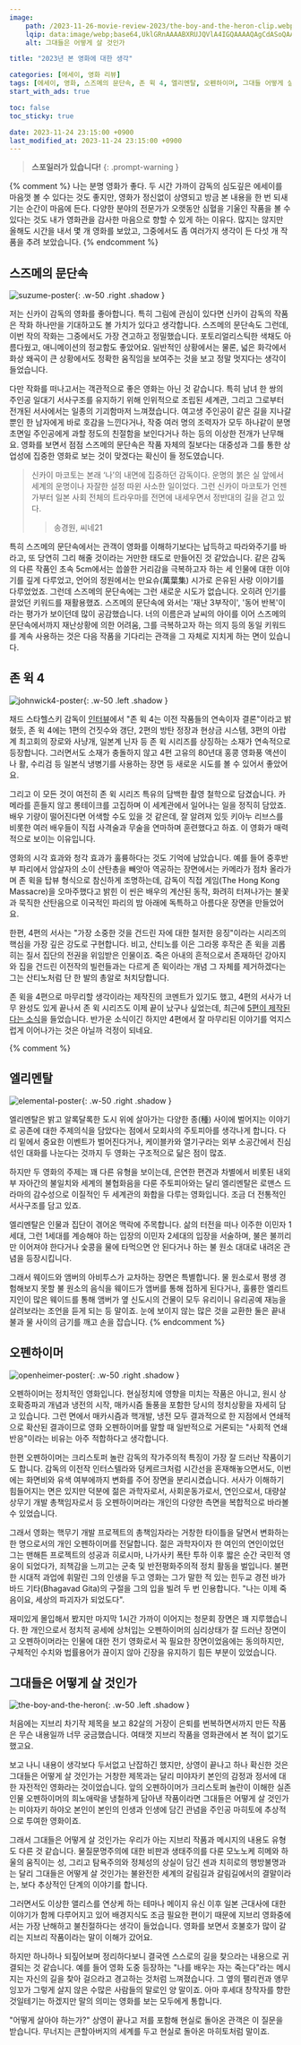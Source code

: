 ```yaml
---
image:
    path: /2023-11-26-movie-review-2023/the-boy-and-the-heron-clip.webp
    lqip: data:image/webp;base64,UklGRnAAAABXRUJQVlA4IGQAAAAQAgCdASoQAAgAAgA0JaACdAYtpzl/B4u4AP7316Ym0YB1WfrICzJ9WhT3z/F97BdlzfuaIObCT81VHxO8ifmW7rutNSyHlhU9LBs4+B45TxU6lEqT6pY3XoJZHNcRIMwf38gA
    alt: 그대들은 어떻게 살 것인가

title: "2023년 본 영화에 대한 생각"

categories: [에세이, 영화 리뷰]
tags: [에세이, 영화, 스즈메의 문단속, 존 윅 4, 엘리멘탈, 오펜하이머, 그대들 어떻게 살 것인가]
start_with_ads: true

toc: false
toc_sticky: true

date: 2023-11-24 23:15:00 +0900
last_modified_at: 2023-11-24 23:15:00 +0900
---
```


> **스포일러가 있습니다!**
{: .prompt-warning }

{% comment %}
나는 분명 영화가 좋다. 두 시간 가까이 감독의 심도깊은 에세이를 마음껏 볼 수 있다는 것도 좋지만, 영화가 정신없이 상영되고 방금 본 내용을 한 번 되새기는 순간이 마음에 든다. 다양한 분야의 전문가가 오랫동안 심혈을 기울인 작품을 볼 수 있다는 것도 내가 영화관을 감사한 마음으로 향할 수 있게 하는 이유다. 많지는 않지만 올해도 시간을 내서 몇 개 영화를 보았고, 그중에서도 좀 여러가지 생각이 든 다섯 개 작품을 추려 보았습니다.
{% endcomment %}

## **스즈메의 문단속**

![suzume-poster](/2023-11-26-movie-review-2023/suzume-poster.webp){: .w-50 .right .shadow }

저는 신카이 감독의 영화를 좋아합니다. 특히 그림에 관심이 있다면 신카이 감독의 작품은 작화 하나만을 기대하고도 볼 가치가 있다고 생각합니다. 스즈메의 문단속도 그런데, 이번 작의 작화는 그중에서도 가장 견고하고 정밀했습니다. 포토리얼리스틱한 색채도 아름다웠고, 애니메이션의 정교함도 좋았어요. 일반적인 상황에서는 물론, 넓은 화각에서 화상 왜곡이 큰 상황에서도 정확한 움직임을 보여주는 것을 보고 정말 멋지다는 생각이 들었습니다.

다만 작화를 떠나고서는 객관적으로 좋은 영화는 아닌 것 같습니다. 특히 남녀 한 쌍의 주인공 일대기 서사구조를 유지하기 위해 인위적으로 조립된 세계관, 그리고 그로부터 전개된 서사에서는 일종의 기괴함마저 느껴졌습니다. 여고생 주인공이 같은 길을 지나갈 뿐인 한 남자에게 바로 호감을 느낀다거나, 작중 여러 명의 조력자가 모두 하나같이 분명 초면일 주인공에게 과할 정도의 친절함을 보인다거나 하는 등의 이상한 전개가 난무해요. 영화를 보면서 점점 스즈메의 문단속은 작품 자체의 질보다는 대중성과 그를 통한 상업성에 집중한 영화로 보는 것이 맞겠다는 확신이 들 정도였습니다.

> 신카이 마코토는 본래 ‘나’의 내면에 집중하던 감독이다. 운명의 붉은 실 앞에서 세계의 운명이나 자잘한 설정 따윈 사소한 일이었다. 그런 신카이 마코토가 언젠가부터 일본 사회 전체의 트라우마를 전면에 내세우면서 정반대의 길을 걷고 있다.
>> 송경원, 씨네21

특히 스즈메의 문단속에서는 관객이 영화를 이해하기보다는 납득하고 따라와주기를 바라고, 또 당연히 그리 해줄 것이라는 거만한 태도로 만들어진 것 같았습니다. 같은 감독의 다른 작품인 초속 5cm에서는 씁쓸한 거리감을 극복하고자 하는 세 인물에 대한 이야기를 깊게 다루었고, 언어의 정원에서는 만요슈(萬葉集) 시가로 은유된 사랑 이야기를 다루었었죠. 그런데 스즈메의 문단속에는 그런 새로운 시도가 없습니다. 오히려 인기를 끌었던 키워드를 재활용했죠. 스즈메의 문단속에 와서는 '재난 3부작이', '동어 반복'이라는 평가가 보이던데 많이 공감했습니다. 너의 이름은과 날씨의 아이를 이어 스즈메의 문단속에서까지 재난상황에 의한 어려움, 그를 극복하고자 하는 의지 등의 동일 키워드를 계속 사용하는 것은 다음 작품을 기다리는 관객을 그 자체로 지치게 하는 면이 있습니다.

## **존 윅 4**

![johnwick4-poster](/2023-11-26-movie-review-2023/johnwick4-poster.webp){: .w-50 .left .shadow }

채드 스타헬스키 감독이 [인터뷰](https://manofmany.com/entertainment/movies-tv/john-wick-4-trailer)에서 "존 윅 4는 이전 작품들의 연속이자 결론"이라고 밝혔듯, 존 윅 4에는 1편의 건짓수와 갱단, 2편의 방탄 정장과 현상금 시스템, 3편의 아랍계 최고회의 장로와 사냥개, 일본계 닌자 등 존 윅 시리즈를 상징하는 소재가 연속적으로 등장합니다. 그러면서도 소재가 충돌하지 않고 4편 고유의 80년대 홍콩 영화풍 액션이나 활, 수리검 등 일본식 냉병기를 사용하는 장면 등 새로운 시도를 볼 수 있어서 좋았어요.

그리고 이 모든 것이 여전히 존 윅 시리즈 특유의 담백한 촬영 철학으로 담겼습니다. 카메라를 흔들지 않고 롱테이크를 고집하며 이 세계관에서 일어나는 일을 정직히 담았죠. 배우 기량이 떨어진다면 어색할 수도 있을 것 같은데, 잘 알려져 있듯 키아누 리브스를 비롯한 여러 배우들이 직접 사격술과 무술을 연마하며 훈련했다고 하죠. 이 영화가 매력적으로 보이는 이유입니다.

영화의 시각 효과와 청각 효과가 훌륭하다는 것도 기억에 남았습니다. 예를 들어 중후반부 파리에서 암살자의 소이 산탄총을 빼앗아 역공하는 장면에서는 카메라가 점차 올라가며 존 윅을 탑뷰 형식으로 참신하게 조명하는데, 감독이 직접 게임(The Hong Kong Massacre)을 오마주했다고 밝힌 이 씬은 배우의 계산된 동작, 화려히 터져나가는 불꽃과 묵직한 산탄음으로 이국적인 파리의 밤 아래에 독특하고 아름다운 장면을 만들었어요.

한편, 4편의 서사는 "가장 소중한 것을 건드린 자에 대한 철저한 응징"이라는 시리즈의 핵심을 가장 깊은 강도로 구현합니다. 비고, 산티노를 이은 그라몽 후작은 존 윅을 괴롭히는 질서 집단의 전권을 위임받은 인물이죠. 죽은 아내의 흔적으로서 존재하던 강아지와 집을 건드린 이전작의 빌런들과는 다르게 존 윅이라는 개념 그 자체를 제거하겠다는 그는 산티노처럼 단 한 발의 총알로 처치당합니다.

존 윅을 4편으로 마무리할 생각이라는 제작진의 코멘트가 있기도 했고, 4편의 서사가 너무 완성도 있게 끝나서 존 윅 시리즈도 이제 끝이 났구나 싶었는데, 최근에 [5편이 제작된다는 소식](https://hypebeast.kr/2023/11/john-wick-5-confirmed-for-production)을 들었습니다. 반가운 소식이긴 하지만 4편에서 잘 마무리된 이야기를 억지스럽게 이어나가는 것은 아닐까 걱정이 되네요.

{% comment %}
## **엘리멘탈**

![elemental-poster](/2023-11-26-movie-review-2023/elemental-poster.webp){: .w-50 .right .shadow }

엘리멘탈은 밝고 알록달록한 도시 위에 살아가는 다양한 종(種) 사이에 벌어지는 이야기로 공존에 대한 주제의식을 담았다는 점에서 모회사의 주토피아를 생각나게 합니다. 다리 밑에서 중요한 이벤트가 벌어진다거나, 케이블카와 열기구라는 외부 소공간에서 진심섞인 대화를 나눈다는 것까지 두 영화는 구조적으로 닮은 점이 많죠.

하지만 두 영화의 주제는 꽤 다른 유형을 보이는데, 은연한 편견과 차별에서 비롯된 내외부 자아간의 불일치와 세계의 불협화음을 다룬 주토피아와는 달리 엘리멘탈은 로맨스 드라마의 감수성으로 이질적인 두 세계관의 화합을 다루는 영화입니다. 조금 더 전통적인 서사구조를 담고 있죠.

엘리멘탈은 인물과 집단이 겪어온 맥락에 주목합니다. 삶의 터전을 떠나 이주한 이민자 1세대, 그런 1세대를 계승해야 하는 입장의 이민자 2세대의 입장을 서술하며, 불은 불끼리만 이어져야 한다거나 숯콩을 물에 타먹으면 안 된다거나 하는 불 원소 대대로 내려온 관념을 등장시킵니다.

그래서 웨이드와 앰버의 아비투스가 교차하는 장면은 특별합니다. 물 원소로서 평생 경험해보지 못할 불 원소의 음식을 웨이드가 앰버를 통해 접하게 된다거나, 훌륭한 엘리트 지인이 많은 웨이드를 통해 앰버가 옆 신도시의 건물이 모두 유리이니 유리공예 재능을 살려보라는 조언을 듣게 되는 등 말이죠. 눈에 보이지 않는 많은 것을 교환한 둘은 끝내 불과 물 사이의 금기를 깨고 손을 잡습니다.
{% endcomment %}

## **오펜하이머**

![openheimer-poster](/2023-11-26-movie-review-2023/openheimer-poster.webp){: .w-50 .right .shadow }

오펜하이머는 정치적인 영화입니다. 현실정치에 영향을 미치는 작품은 아니고, 원시 상호확증파괴 개념과 냉전의 시작, 매카시즘 돌풍을 포함한 당시의 정치상황을 자세히 담고 있습니다. 그런 면에서 매카시즘과 핵개발, 냉전 모두 결과적으로 한 지점에서 연쇄적으로 확산된 결과이므로 영화 오펜하이머를 말할 때 일반적으로 거론되는 "사회적 연쇄반응"이라는 비유는 아주 적합하다고 생각합니다.

한편 오펜하이머는 크리스토퍼 놀란 감독의 작가주의적 특징이 가장 잘 드러난 작품이기도 합니다. 감독의 이전작 인터스텔라와 덩케르크처럼 시간선을 혼재해놓으면서도, 이번에는 화면비와 유색 여부에까지 변화를 주어 장면을 분리시켰습니다. 서사가 이해하기 힘들어지는 면은 있지만 덕분에 젊은 과학자로서, 사회운동가로서, 연인으로서, 대량살상무기 개발 총책임자로서 등 오펜하이머라는 개인의 다양한 측면을 복합적으로 바라볼 수 있었습니다.

그래서 영화는 핵무기 개발 프로젝트의 총책임자라는 거창한 타이틀을 달면서 변화하는 한 명으로서의 개인 오펜하이머를 전달합니다. 젊은 과학자이자 한 여인의 연인이었던 그는 맨해튼 프로젝트의 성공과 히로시마, 나가사키 폭탄 투하 이후 짧은 순간 국민적 영웅이 되었다가, 죄책감을 느끼고는 군축 및 반전평화주의적 정치 활동을 벌입니다. 불편한 시대적 과업에 휘말린 그의 인생을 두고 영화는 그가 말한 적 있는 힌두교 경전 바가바드 기타(Bhagavad Gita)의 구절을 그의 입을 빌려 두 번 인용합니다. "나는 이제 죽음이요, 세상의 파괴자가 되었도다".

재미있게 몰입해서 봤지만 마지막 1시간 가까이 이어지는 청문회 장면은 꽤 지루했습니다. 한 개인으로서 정치적 공세에 상처입는 오펜하이머의 심리상태가 잘 드러난 장면이고 오펜하이머라는 인물에 대한 전기 영화로서 꼭 필요한 장면이었음에는 동의하지만, 구체적인 수치와 법률용어가 끊이지 않아 긴장을 유지하기 힘든 부분이 있었습니다.

## **그대들은 어떻게 살 것인가**

![the-boy-and-the-heron](/2023-11-26-movie-review-2023/the-boy-and-the-heron.webp){: .w-50 .left .shadow }

처음에는 지브리 차기작 제목을 보고 82살의 거장이 은퇴를 번복하면서까지 만든 작품은 무슨 내용일까 너무 궁금했습니다. 여태껏 지브리 작품을 영화관에서 본 적이 없기도 했고요.

보고 나니 내용이 생각보다 두서없고 난잡하긴 했지만, 상영이 끝나고 하나 확신한 것은 그대들은 어떻게 살 것인가는 거창한 제목과는 달리 미야자키 본인의 감정과 정서에 대한 자전적인 영화라는 것이었습니다. 앞의 오펜하이머가 크리스토퍼 놀란이 이해한 실존인물 오펜하이머의 희노애락을 냉철하게 담아낸 작품이라면 그대들은 어떻게 살 것인가는 미야자키 하야오 본인이 본인의 인생과 인생에 담긴 관념을 주인공 마히토에 추상적으로 투여한 영화이죠.

그래서 그대들은 어떻게 살 것인가는 우리가 아는 지브리 작품과 메시지의 내용도 유형도 다른 것 같습니다. 물질문명주의에 대한 비판과 생태주의를 다룬 모노노케 히메와 하울의 움직이는 성, 그리고 탐욕주의와 정체성의 상실이 담긴 센과 치히로의 행방불명과는 달리 그대들은 어떻게 살 것인가는 불완전한 세계의 갈림길과 갈림길에서의 결말이라는, 보다 추상적인 단계의 이야기를 합니다.

그러면서도 이상한 앨리스를 연상케 하는 테마나 메이지 유신 이후 일본 근대사에 대한 이야기가 함께 다루어지고 있어 배경지식도 조금 필요한 편이기 때문에 지브리 영화중에서는 가장 난해하고 불친절하다는 생각이 들었습니다. 영화를 보면서 호불호가 많이 갈리는 지브리 작품이라는 말이 이해가 갔어요.

하지만 하나하나 되짚어보며 정리하다보니 결국엔 스스로의 길을 찾으라는 내용으로 귀결되는 것 같습니다. 예를 들어 영화 도중 등장하는 "나를 배우는 자는 죽는다"라는 메시지는 자신의 길을 찾아 걸으라고 경고하는 것처럼 느껴졌습니다. 그 옆의 팰리컨과 앵무잉꼬가 그렇게 살지 않은 수많은 사람들의 말로인 양 말이죠. 아마 후세대 창작자를 향한 것일테기는 하겠지만 말의 의미는 영화를 보는 모두에게 통합니다.

"어떻게 살아야 하는가?" 상영이 끝나고 저를 포함해 현실로 돌아온 관객은 이 질문을 받습니다. 무너지는 큰할아버지의 세계를 두고 현실로 돌아온 마히토처럼 말이죠.

<script type="application/ld+json">
    {
      "@context":"https://schema.org",
      "@type":"ItemList",
      "itemListElement":[
        {
          "@type":"ListItem",
          "name": "스즈메의 문단속",
          "image": "https://cdn.jsdelivr.net/gh/hyngng/hyngng.github.io.resources@master/2023-11-26-movie-review-2023/suzume-poster.webp",
          "position":1
        },
        {
          "@type":"ListItem",
          "name": "존 윅 4",
          "image": "https://cdn.jsdelivr.net/gh/hyngng/hyngng.github.io.resources@master/2023-11-26-movie-review-2023/johnwick4-poster.webp",
          "position":2
        },
        {
          "@type":"ListItem",
          "name": "오펜하이머",
          "image": "https://cdn.jsdelivr.net/gh/hyngng/hyngng.github.io.resources@master/2023-11-26-movie-review-2023/openheimer-poster.webp",
          "position":3
        },
        {
          "@type":"ListItem",
          "name": "그대들은 어떻게 살 것인가",
          "image": "https://cdn.jsdelivr.net/gh/hyngng/hyngng.github.io.resources@master/2023-11-26-movie-review-2023/the-boy-and-the-heron.webp",
          "position":4
        }
      ]
    }
</script>